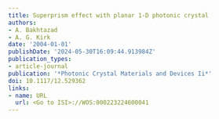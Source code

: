 ```yaml
---
title: Superprism effect with planar 1-D photonic crystal
authors:
- A. Bakhtazad
- A. G. Kirk
date: '2004-01-01'
publishDate: '2024-05-30T16:09:44.913984Z'
publication_types:
- article-journal
publication: '*Photonic Crystal Materials and Devices Ii*'
doi: 10.1117/12.529362
links:
- name: URL
  url: <Go to ISI>://WOS:000223224600041
---
```

